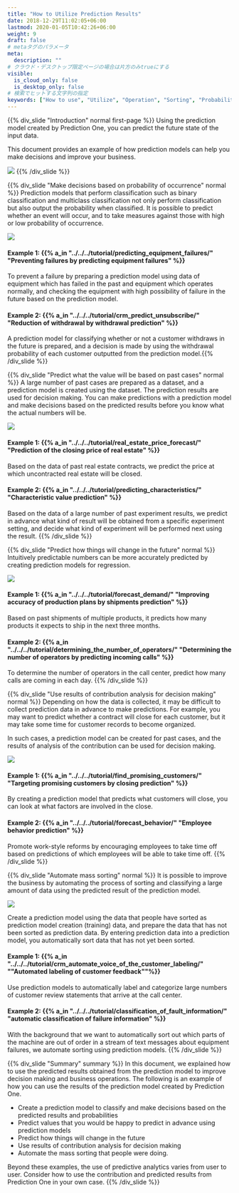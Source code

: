 ```yaml
---
title: "How to Utilize Prediction Results"
date: 2018-12-29T11:02:05+06:00
lastmod: 2020-01-05T10:42:26+06:00
weight: 9
draft: false
# metaタグのパラメータ
meta:
  description: ""
# クラウド・デスクトップ限定ページの場合は片方のみtrueにする
visible:
  is_cloud_only: false
  is_desktop_only: false
# 検索でヒットする文字列の指定
keywords: ["How to use", "Utilize", "Operation", "Sorting", "Probability"]
---
```


{{% div_slide "Introduction" normal first-page %}}
Using the prediction model created by Prediction One, you can predict the future state of the input data.

This document provides an example of how prediction models can help you make decisions and improve your business.

![](img_en/t_slide2.png)
{{% /div_slide %}}

{{% div_slide "Make decisions based on probability of occurrence" normal %}}
Prediction models that perform classification such as binary classification and multiclass classification not only perform classification but also output the probability when classified. It is possible to predict whether an event will occur, and to take measures against those with high or low probability of occurrence.

![](img_en/t_slide4.png)

#### Example 1:  {{% a_in "../../../tutorial/predicting_equipment_failures/" "Preventing failures by predicting equipment failures" %}}

To prevent a failure by preparing a prediction model using data of equipment which has failed in the past and equipment which operates normally, and checking the equipment with high possibility of failure in the future based on the prediction model.

#### Example 2:  {{% a_in "../../../tutorial/crm_predict_unsubscribe/" "Reduction of withdrawal by withdrawal prediction" %}}

A prediction model for classifying whether or not a customer withdraws in the future is prepared, and a decision is made by using the withdrawal probability of each customer outputted from the prediction model.{{% /div_slide %}}

{{% div_slide "Predict what the value will be based on past cases" normal %}}
A large number of past cases are prepared as a dataset, and a prediction model is created using the dataset. The prediction results are used for decision making. You can make predictions with a prediction model and make decisions based on the predicted results before you know what the actual numbers will be.

![](img_en/t_slide5.png)

#### Example 1:  {{% a_in "../../../tutorial/real_estate_price_forecast/" "Prediction of the closing price of real estate" %}}

Based on the data of past real estate contracts, we predict the price at which uncontracted real estate will be closed.

#### Example 2:  {{% a_in "../../../tutorial/predicting_characteristics/" "Characteristic value prediction" %}}

Based on the data of a large number of past experiment results, we predict in advance what kind of result will be obtained from a specific experiment setting, and decide what kind of experiment will be performed next using the result.
{{% /div_slide %}}

{{% div_slide "Predict how things will change in the future" normal %}}
Intuitively predictable numbers can be more accurately predicted by creating prediction models for regression.

![](img_en/t_slide6.png)

#### Example 1:  {{% a_in "../../../tutorial/forecast_demand/" "Improving accuracy of production plans by shipments prediction" %}}

Based on past shipments of multiple products, it predicts how many products it expects to ship in the next three months.

#### Example 2:  {{% a_in "../../../tutorial/determining_the_number_of_operators/" "Determining the number of operators by predicting incoming calls" %}}

To determine the number of operators in the call center, predict how many calls are coming in each day.
{{% /div_slide %}}

{{% div_slide "Use results of contribution analysis for decision making" normal %}}
Depending on how the data is collected, it may be difficult to collect prediction data in advance to make predictions.
For example, you may want to predict whether a contract will close for each customer, but it may take some time for customer records to become organized.

In such cases, a prediction model can be created for past cases, and the results of analysis of the contribution can be used for decision making.

![](img_en/t_slide7.png)

#### Example 1:  {{% a_in "../../../tutorial/find_promising_customers/" "Targeting promising customers by closing prediction" %}}

By creating a prediction model that predicts what customers will close, you can look at what factors are involved in the close.

#### Example 2:  {{% a_in "../../../tutorial/forecast_behavior/" "Employee behavior prediction" %}}

Promote work-style reforms by encouraging employees to take time off based on predictions of which employees will be able to take time off.
{{% /div_slide %}}

{{% div_slide "Automate mass sorting" normal %}}
It is possible to improve the business by automating the process of sorting and classifying a large amount of data using the predicted result of the prediction model.

![](img_en/t_slide3.png)

Create a prediction model using the data that people have sorted as prediction model creation (training) data, and prepare the data that has not been sorted as prediction data.
By entering prediction data into a prediction model, you automatically sort data that has not yet been sorted.

#### Example 1:  {{% a_in "../../../tutorial/crm_automate_voice_of_the_customer_labeling/" ""Automated labeling of customer feedback""%}}

Use prediction models to automatically label and categorize large numbers of customer review statements that arrive at the call center.

#### Example 2:  {{% a_in "../../../tutorial/classification_of_fault_information/" "automatic classification of failure information" %}}

With the background that we want to automatically sort out which parts of the machine are out of order in a stream of text messages about equipment failures, we automate sorting using prediction models.
{{% /div_slide %}}

{{% div_slide "Summary" summary %}}
In this document, we explained how to use the predicted results obtained from the prediction model to improve decision making and business operations. The following is an example of how you can use the results of the prediction model created by Prediction One.

- Create a prediction model to classify and make decisions based on the predicted results and probabilities
- Predict values that you would be happy to predict in advance using prediction models
- Predict how things will change in the future
- Use results of contribution analysis for decision making
- Automate the mass sorting that people were doing.

Beyond these examples, the use of predictive analytics varies from user to user.
Consider how to use the contribution and predicted results from Prediction One in your own case.
{{% /div_slide %}}
